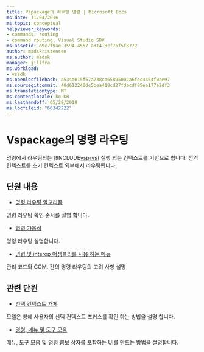 ```yaml
---
title: Vspackage의 라우팅 명령 | Microsoft Docs
ms.date: 11/04/2016
ms.topic: conceptual
helpviewer_keywords:
- commands, routing
- command routing, Visual Studio SDK
ms.assetid: a9c7f9ae-3594-4557-a314-8cf76f5f8772
author: madskristensen
ms.author: madsk
manager: jillfra
ms.workload:
- vssdk
ms.openlocfilehash: a534a015f57a738ca65895002a6fec4454f0ae97
ms.sourcegitcommit: 40d612240dc5bea418cd27fdacdf85ea177e2df3
ms.translationtype: MT
ms.contentlocale: ko-KR
ms.lasthandoff: 05/29/2019
ms.locfileid: "66342222"
---
```

# <a name="command-routing-in-vspackages"></a>Vspackage의 명령 라우팅
명령에서 라우팅되는 [!INCLUDE[vsprvs](../../code-quality/includes/vsprvs_md.md)] 실행 되는 컨텍스트를 기반으로 합니다. 전역 컨텍스트를 초기 컨텍스트 외부에서 라우팅됩니다.

## <a name="in-this-section"></a>단원 내용
- [명령 라우팅 알고리즘](../../extensibility/internals/command-routing-algorithm.md)

 명령 라우팅 확인 순서를 설명 합니다.

- [명령 가용성](../../extensibility/internals/command-availability.md)

 명령 라우팅 설명합니다.

- [명령 및 interop 어셈블리를 사용 하는 메뉴](../../extensibility/internals/commands-and-menus-that-use-interop-assemblies.md)

 관리 코드와 COM. 간의 명령 라우팅의 고려 사항 설명

## <a name="related-sections"></a>관련 단원
- [선택 컨텍스트 개체](../../extensibility/internals/selection-context-objects.md)

 모델은 창에 사용자의 선택 컨텍스트 포커스를 확인 하는 방법을 설명 합니다.

- [명령, 메뉴 및 도구 모음](../../extensibility/internals/commands-menus-and-toolbars.md)

 메뉴, 도구 모음 및 명령 콤보 상자를 포함하는 UI를 만드는 방법을 설명합니다.